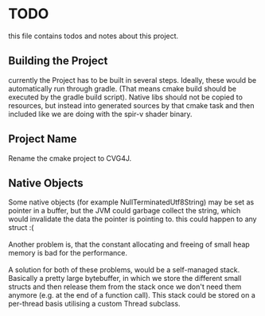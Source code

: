 # TODO
this file contains todos and notes about this project.

## Building the Project
currently the Project has to be built in several steps. Ideally, these would be automatically run
through gradle. (That means cmake build should be executed by the gradle build script). Native libs
should not be copied to resources, but instead into generated sources by that cmake task and then included
like we are doing with the spir-v shader binary.

## Project Name
Rename the cmake project to CVG4J.

## Native Objects
Some native objects (for example NullTerminatedUtf8String) may be set as pointer in a buffer,
but the JVM could garbage collect the string, which would invalidate the data the pointer
is pointing to. this could happen to any struct :(
<br><br>
Another problem is, that the constant allocating and freeing of small heap memory is bad for the 
performance.
<br><br>
A solution for both of these problems, would be a self-managed stack. Basically a pretty
large bytebuffer, in which we store the different small structs and then release them from
the stack once we don't need them anymore (e.g. at the end of a function call). This stack could
be stored on a per-thread basis utilising a custom Thread subclass.